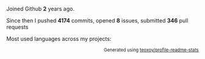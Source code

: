 Joined Github **2** years ago.

Since then I pushed **4174** commits, opened **8** issues, submitted **346** pull requests

Most used languages across my projects:


<p align="right"><sub>Generated using <a href="https://github.com/marketplace/actions/profile-readme-stats">teoxoy/profile-readme-stats</a></sub></p>

